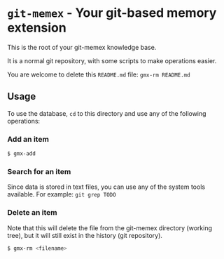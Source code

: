 # `git-memex` - Your git-based memory extension

This is the root of your git-memex knowledge base.

It is a normal git repository, with some scripts to make operations easier.

You are welcome to delete this `README.md` file: `gmx-rm README.md`

## Usage

To use the database, `cd` to this directory and use any of the following
operations:

### Add an item
```bash
$ gmx-add
```

### Search for an item

Since data is stored in text files, you can use any of the system tools
available. For example: `git grep TODO`


### Delete an item

Note that this will delete the file from the git-memex directory (working
tree), but it will still exist in the history (git repository).

```bash
$ gmx-rm <filename>
```
